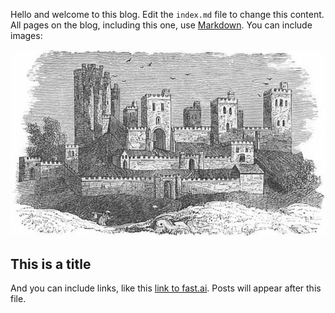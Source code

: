 Hello and welcome to this blog. Edit the `index.md` file to change this content. All pages on the blog, including this one, use [Markdown](https://guides.github.com/features/mastering-markdown/). You can include images:

![Image of fast.ai logo](images/castle_engraving.jpg)

## This is a title

And you can include links, like this [link to fast.ai](https://www.fast.ai). Posts will appear after this file. 

